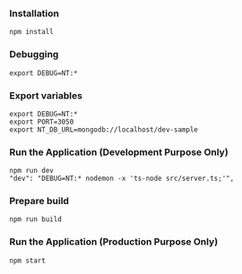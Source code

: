 
### Installation
```
npm install
```

### Debugging
```
export DEBUG=NT:*
```

### Export variables
```
export DEBUG=NT:*
export PORT=3050
export NT_DB_URL=mongodb://localhost/dev-sample
```

### Run the Application (Development Purpose Only)
```
npm run dev
"dev": "DEBUG=NT:* nodemon -x 'ts-node src/server.ts;'",
```

### Prepare build
```
npm run build
```

### Run the Application (Production Purpose Only)
```
npm start
```